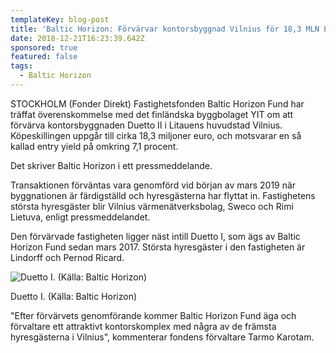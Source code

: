```yaml
---
templateKey: blog-post
title: 'Baltic Horizon: Förvärvar kontorsbyggnad Vilnius för 18,3 MLN EUR'
date: 2018-12-21T16:23:39.642Z
sponsored: true
featured: false
tags:
  - Baltic Horizon
---
```

STOCKHOLM (Fonder Direkt) Fastighetsfonden Baltic Horizon Fund har träffat överenskommelse med det finländska byggbolaget YIT om att förvärva kontorsbyggnaden Duetto II i Litauens huvudstad Vilnius. Köpeskillingen uppgår till cirka 18,3 miljoner euro, och motsvarar en så kallad entry yield på omkring 7,1 procent.


Det skriver Baltic Horizon i ett pressmeddelande.

Transaktionen förväntas vara genomförd vid början av mars 2019 när byggnationen är färdigställd och hyresgästerna har flyttat in. Fastighetens största hyresgäster blir Vilnius värmenätverksbolag, Sweco och Rimi Lietuva, enligt pressmeddelandet.

Den förvärvade fastigheten ligger näst intill Duetto I, som ägs av Baltic Horizon Fund sedan mars 2017. Största hyresgäster i den fastigheten är Lindorff och Pernod Ricard.

![Duetto I. (Källa: Baltic Horizon)](/img/564838501.png)

<span class="image-caption">Duetto I. (Källa: Baltic Horizon)</span>

"Efter förvärvets genomförande kommer Baltic Horizon Fund äga och förvaltare ett attraktivt kontorskomplex med några av de främsta hyresgästerna i Vilnius", kommenterar fondens förvaltare Tarmo Karotam.
